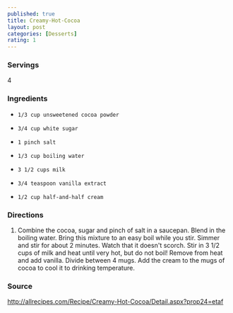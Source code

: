 ```yaml
---
published: true
title: Creamy-Hot-Cocoa
layout: post
categories: [Desserts]
rating: 1
---
```

### Servings
4

### Ingredients
-     1/3 cup unsweetened cocoa powder
-     3/4 cup white sugar
-     1 pinch salt
-     1/3 cup boiling water
-     3 1/2 cups milk
-     3/4 teaspoon vanilla extract
-     1/2 cup half-and-half cream


### Directions
1. Combine the cocoa, sugar and pinch of salt in a saucepan. Blend in the boiling water. Bring this mixture to an easy boil while you stir. Simmer and stir for about 2 minutes. Watch that it doesn't scorch. Stir in 3 1/2 cups of milk and heat until very hot, but do not boil! Remove from heat and add vanilla. Divide between 4 mugs. Add the cream to the mugs of cocoa to cool it to drinking temperature.

### Source
<a href="http://allrecipes.com/Recipe/Creamy-Hot-Cocoa/Detail.aspx?prop24=etaf" target="new">http://allrecipes.com/Recipe/Creamy-Hot-Cocoa/Detail.aspx?prop24=etaf</a>
